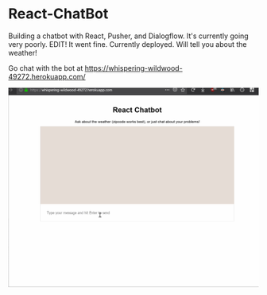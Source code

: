# React-ChatBot
Building a chatbot with React, Pusher, and Dialogflow.  It's currently going very poorly.  EDIT!  It went fine.  Currently deployed.  Will tell you about the weather!

Go chat with the bot at https://whispering-wildwood-49272.herokuapp.com/

![](ReactChatBox.gif)
